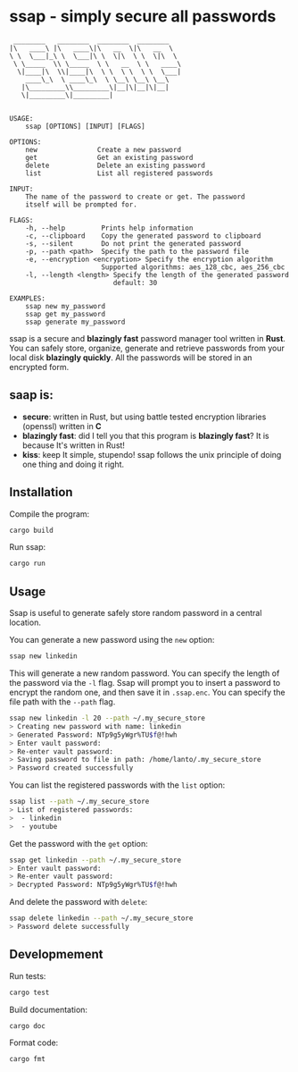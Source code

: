# ssap - simply secure all passwords

```
 ________   ________  ________  ________
|\   ____\ |\   ____\|\   __  \|\   __  \
\ \  \___|_\ \  \___|\ \  \|\  \ \  \|\  \
 \ \_____  \\ \_____  \ \   __  \ \   ____\
  \|____|\  \\|____|\  \ \  \ \  \ \  \___|
    ____\_\  \ ____\_\  \ \__\ \__\ \__\
   |\_________\\_________\|__|\|__|\|__|
   \|_________\|_________|


USAGE:
    ssap [OPTIONS] [INPUT] [FLAGS]

OPTIONS:
    new               Create a new password
    get               Get an existing password
    delete            Delete an existing password
    list              List all registered passwords

INPUT:
    The name of the password to create or get. The password
    itself will be prompted for.

FLAGS:
    -h, --help         Prints help information
    -c, --clipboard    Copy the generated password to clipboard
    -s, --silent       Do not print the generated password
    -p, --path <path>  Specify the path to the password file
    -e, --encryption <encryption> Specify the encryption algorithm
                       Supported algorithms: aes_128_cbc, aes_256_cbc
    -l, --length <length> Specify the length of the generated password
                          default: 30

EXAMPLES:
    ssap new my_password
    ssap get my_password
    ssap generate my_password
```

ssap is a secure and **blazingly fast** password manager tool written in **Rust**.
You can safely store, organize, generate and retrieve passwords from your
local disk **blazingly quickly**. All the passwords will be stored in an encrypted form.

## saap is:

- **secure**: written in Rust, but using battle tested encryption libraries (openssl) written in **C**
- **blazingly fast**: did I tell you that this program is **blazingly fast**? It is because It's written in Rust!
- **kiss**: keep It simple, stupendo! ssap follows the unix principle of doing one thing and doing it right.

## Installation
Compile the program:
```bash
cargo build
```
Run ssap:
```bash
cargo run
```

## Usage
Ssap is useful to generate safely store random password in a central location.

You can generate a new password using the `new` option:
```bash
ssap new linkedin
```
This will generate a new random password. You can specify the length of the password
via the `-l` flag. Ssap will prompt you to insert a password to encrypt the random
one, and then save it in `.ssap.enc`. You can specify the file path with the `--path` flag.
```bash
ssap new linkedin -l 20 --path ~/.my_secure_store
> Creating new password with name: linkedin
> Generated Password: NTp9g5yWgr%TU$f@!hwh
> Enter vault password:
> Re-enter vault password:
> Saving password to file in path: /home/lanto/.my_secure_store
> Password created successfully
```
You can list the registered passwords with the `list` option:
```bash
ssap list --path ~/.my_secure_store
> List of registered passwords:
>  - linkedin
>  - youtube
```
Get the password with the `get` option:
```bash
ssap get linkedin --path ~/.my_secure_store
> Enter vault password:
> Re-enter vault password:
> Decrypted Password: NTp9g5yWgr%TU$f@!hwh
```
And delete the password with `delete`:
```bash
ssap delete linkedin --path ~/.my_secure_store
> Password delete successfully
```

## Developmement
Run tests:
```bash
cargo test
```
Build documentation:
```bash
cargo doc
```
Format code:
```bash
cargo fmt
```

